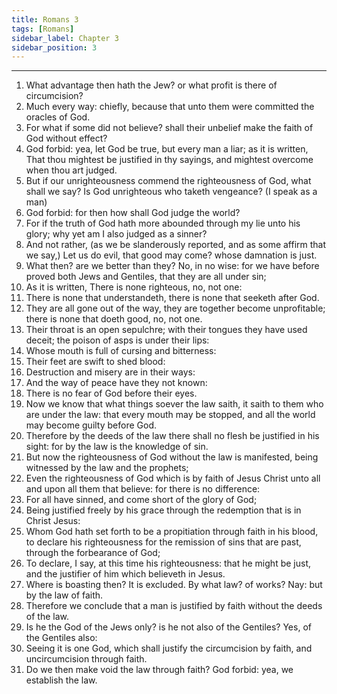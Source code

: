 ```yaml
---
title: Romans 3
tags: [Romans]
sidebar_label: Chapter 3
sidebar_position: 3
---
```


---
1. What advantage then hath the Jew? or what profit is there of circumcision?
2. Much every way: chiefly, because that unto them were committed the oracles of God.
3. For what if some did not believe? shall their unbelief make the faith of God without effect?
4. God forbid: yea, let God be true, but every man a liar; as it is written, That thou mightest be justified in thy sayings, and mightest overcome when thou art judged.
5. But if our unrighteousness commend the righteousness of God, what shall we say? Is God unrighteous who taketh vengeance? (I speak as a man)
6. God forbid: for then how shall God judge the world?
7. For if the truth of God hath more abounded through my lie unto his glory; why yet am I also judged as a sinner?
8. And not rather, (as we be slanderously reported, and as some affirm that we say,) Let us do evil, that good may come? whose damnation is just.
9. What then? are we better than they? No, in no wise: for we have before proved both Jews and Gentiles, that they are all under sin;
10. As it is written, There is none righteous, no, not one:
11. There is none that understandeth, there is none that seeketh after God.
12. They are all gone out of the way, they are together become unprofitable; there is none that doeth good, no, not one.
13. Their throat is an open sepulchre; with their tongues they have used deceit; the poison of asps is under their lips:
14. Whose mouth is full of cursing and bitterness:
15. Their feet are swift to shed blood:
16. Destruction and misery are in their ways:
17. And the way of peace have they not known:
18. There is no fear of God before their eyes.
19. Now we know that what things soever the law saith, it saith to them who are under the law: that every mouth may be stopped, and all the world may become guilty before God.
20. Therefore by the deeds of the law there shall no flesh be justified in his sight: for by the law is the knowledge of sin.
21. But now the righteousness of God without the law is manifested, being witnessed by the law and the prophets;
22. Even the righteousness of God which is by faith of Jesus Christ unto all and upon all them that believe: for there is no difference:
23. For all have sinned, and come short of the glory of God;
24. Being justified freely by his grace through the redemption that is in Christ Jesus:
25. Whom God hath set forth to be a propitiation through faith in his blood, to declare his righteousness for the remission of sins that are past, through the forbearance of God;
26. To declare, I say, at this time his righteousness: that he might be just, and the justifier of him which believeth in Jesus.
27. Where is boasting then? It is excluded. By what law? of works? Nay: but by the law of faith.
28. Therefore we conclude that a man is justified by faith without the deeds of the law.
29. Is he the God of the Jews only? is he not also of the Gentiles? Yes, of the Gentiles also:
30. Seeing it is one God, which shall justify the circumcision by faith, and uncircumcision through faith.
31. Do we then make void the law through faith? God forbid: yea, we establish the law.
